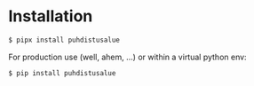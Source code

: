 # Installation

```bash
$ pipx install puhdistusalue
```

For production use (well, ahem, ...) or within a virtual python env:

```bash
$ pip install puhdistusalue
```
